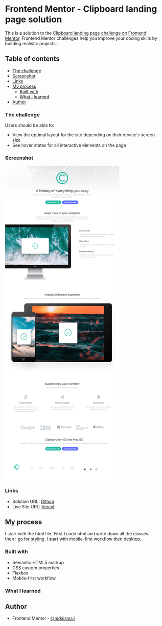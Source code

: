 # Frontend Mentor - Clipboard landing page solution

This is a solution to the [Clipboard landing page challenge on Frontend Mentor](https://www.frontendmentor.io/challenges/clipboard-landing-page-5cc9bccd6c4c91111378ecb9). Frontend Mentor challenges help you improve your coding skills by building realistic projects.

## Table of contents

- [The challenge](#the-challenge)
- [Screenshot](#screenshot)
- [Links](#links)
- [My process](#my-process)
  - [Built with](#built-with)
  - [What I learned](#what-i-learned)
- [Author](#author)

### The challenge

Users should be able to:

- View the optimal layout for the site depending on their device's screen size
- See hover states for all interactive elements on the page

### Screenshot

![](./Screenshot.png)

### Links

- Solution URL: [Github](https://github.com/nidaismail/clipboard-landing-page/)
- Live Site URL: [Vercel](https://clipboard-landing-page-black.vercel.app/)

## My process

I start with the html file. First I code html and write down all the classes. then I go for styling. I start with mobile-first workflow then desktop.

### Built with

- Semantic HTML5 markup
- CSS custom properties
- Flexbox
- Mobile-first workflow

### What I learned


## Author

- Frontend Mentor - [@nidaismail](https://www.frontendmentor.io/profile/nidaismail)
